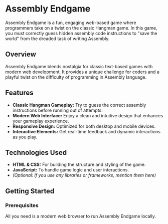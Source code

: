 # Assembly Endgame

Assembly Endgame is a fun, engaging web-based game where programmers take on a twist on the classic Hangman game. In this game, you must correctly guess hidden assembly code instructions to "save the world" from the dreaded task of writing Assembly.

## Overview

Assembly Endgame blends nostalgia for classic text-based games with modern web development. It provides a unique challenge for coders and a playful twist on the difficulty of programming in Assembly language.

## Features

- **Classic Hangman Gameplay:** Try to guess the correct assembly instructions before running out of attempts.
- **Modern Web Interface:** Enjoy a clean and intuitive design that enhances your gameplay experience.
- **Responsive Design:** Optimized for both desktop and mobile devices.
- **Interactive Elements:** Get real-time feedback and dynamic interactions as you play.

## Technologies Used

- **HTML & CSS:** For building the structure and styling of the game.
- **JavaScript:** To handle game logic and user interactions.
- *(Optional: If you use any libraries or frameworks, mention them here)*

## Getting Started

### Prerequisites

All you need is a modern web browser to run Assembly Endgame locally.
